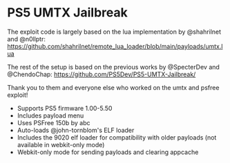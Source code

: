 # PS5 UMTX Jailbreak

The exploit code is largely based on the lua implementation by @shahrilnet and @n0llptr: https://github.com/shahrilnet/remote_lua_loader/blob/main/payloads/umtx.lua

The rest of the setup is based on the previous works by @SpecterDev and @ChendoChap: https://github.com/PS5Dev/PS5-UMTX-Jailbreak/

Thank you to them and everyone else who worked on the umtx and psfree exploit!

- Supports PS5 firmware 1.00-5.50
- Includes payload menu
- Uses PSFree 150b by abc
- Auto-loads @john-tornblom's ELF loader
- Includes the 9020 elf loader for compatibility with older payloads (not available in webkit-only mode)
- Webkit-only mode for sending payloads and clearing appcache